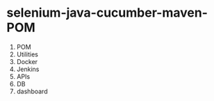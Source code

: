 # selenium-java-cucumber-maven-POM

1. POM
2. Utilities
3. Docker
4. Jenkins
5. APIs
6. DB
7. dashboard